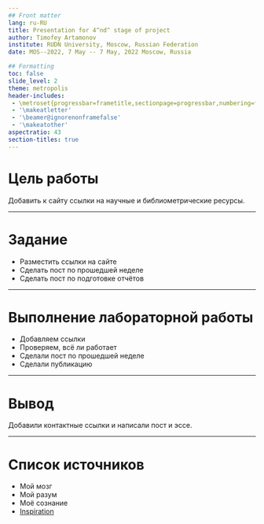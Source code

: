 ```yaml
---
## Front matter
lang: ru-RU
title: Presentation for 4^nd^ stage of project
author: Timofey Artamonov
institute: RUDN University, Moscow, Russian Federation
date: MOS--2022, 7 May -- 7 May, 2022 Moscow, Russia

## Formatting
toc: false
slide_level: 2
theme: metropolis
header-includes: 
 - \metroset{progressbar=frametitle,sectionpage=progressbar,numbering=fraction}
 - '\makeatletter'
 - '\beamer@ignorenonframefalse'
 - '\makeatother'
aspectratio: 43
section-titles: true
---
```


# Цель работы

Добавить к сайту ссылки на научные и библиометрические ресурсы.

---

# Задание

* Разместить ссылки на сайте
* Сделать пост по прошедшей неделе
* Сделать пост по подготовке отчётов
 
---

# Выполнение лабораторной работы

* Добавляем ссылки
* Проверяем, всё ли работает
* Сделали пост по прошедшей неделе
* Сделали публикацию

---

# Вывод

Добавили контактные ссылки и написали пост и эссе.

---

# Список источников

* Мой мозг
* Мой разум
* Моё сознание
* [Inspiration](https://youtu.be/7OYFay9Bel4)
